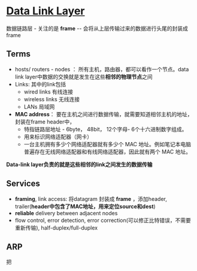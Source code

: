 # [Data Link Layer](https://github.com/CyC2018/CS-Notes/blob/master/notes/%E8%AE%A1%E7%AE%97%E6%9C%BA%E7%BD%91%E7%BB%9C%20-%20%E9%93%BE%E8%B7%AF%E5%B1%82.md)

数据链路层 - 关注的是 **frame** -- 会将从上层传输过来的数据进行头尾的封装成frame

## Terms

- hosts/ routers - nodes ： 所有主机，路由器，都可以看作一个节点。data link layer中数据的交换就是发生在这些**相邻的物理节点**之间
- Links: 其中的link包括 
  - wired links 有线连接
  - wireless links 无线连接
  - LANs 局域网
- **MAC address**： 要在主机之间进行数据传输，就需要知道相邻主机的地址，封装在frame header中，
  - 特指链路层地址 - 6byte， 48bit， 12个字母- 6个十六进制数字组成。
  - 用来标识网络适配器（网卡）
  - 一台主机拥有多少个网络适配器就有多少个 MAC 地址。例如笔记本电脑普遍存在无线网络适配器和有线网络适配器，因此就有两个 MAC 地址。

**Data-link layer负责的就是这些相邻的link之间发生的数据传输**

## Services

- **framing**, link access: 将datagram 封装成 **frame** ，添加header, trailer(**header中包含了MAC地址，用来定位source和dest**)
- **reliable** delivery between adjacent nodes
- flow control, error detection, error correction(可以修正比特错误，不需要重新传输), half-duplex/full-duplex





## ARP

把